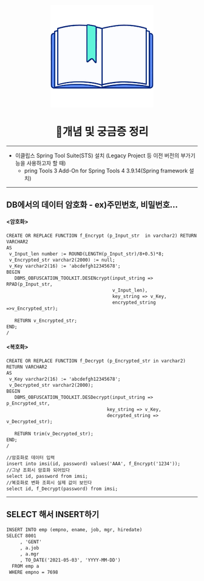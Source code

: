 
<div align="center" id="top">
<img height="270px" width="270px" src="./logo.png"><br>
  <h1>📃개념 및 궁금증 정리</h1>
</div>

***
- 이클립스 Spring Tool Suite(STS) 설치 (Legacy Project 등 이전 버전의 부가기능을 사용하고자 할 때)
  - pring Tools 3 Add-On for Spring Tools 4 3.9.14(Spring framework 설치)
---

## DB에서의 데이터 암호화 - ex)주민번호, 비밀번호...
#### <암호화>
```
CREATE OR REPLACE FUNCTION f_Encrypt (p_Input_str  in varchar2) RETURN VARCHAR2
AS
 v_Input_len number := ROUND(LENGTH(p_Input_str)/8+0.5)*8;
 v_Encrypted_str varchar2(2000) := null;
 v_Key varchar2(16) := 'abcdefgh12345678';
BEGIN
   DBMS_OBFUSCATION_TOOLKIT.DESENcrypt(input_string => RPAD(p_Input_str,
                                       v_Input_len),
                                       key_string => v_Key,
                                       encrypted_string =>v_Encrypted_str);

   RETURN v_Encrypted_str;
END;
/
```

#### <복호화>
```
CREATE OR REPLACE FUNCTION f_Decrypt (p_Encrypted_str in varchar2) RETURN VARCHAR2
AS
 v_Key varchar2(16) := 'abcdefgh12345678';
 v_Decrypted_str varchar2(2000);
BEGIN
   DBMS_OBFUSCATION_TOOLKIT.DESDecrypt(input_string => p_Encrypted_str, 
                                     key_string => v_Key,
                                     decrypted_string => v_Decrypted_str);

   RETURN trim(v_Decrypted_str);
END;
/
```

```
//암호화로 데이터 입력
insert into imsi(id, password) values('AAA', f_Encrypt('1234'));
//그냥 조회시 암호화 되어있다
select id, password from imsi;
//복호화로 변화 조회시 실제 값이 보인다
select id, f_Decrypt(password) from imsi;
```

***

## SELECT 해서 INSERT하기
```
INSERT INTO emp (empno, ename, job, mgr, hiredate)
SELECT 8001
     , 'GENT'
     , a.job
     , a.mgr
     , TO_DATE('2021-05-03', 'YYYY-MM-DD')
  FROM emp a
 WHERE empno = 7698
```
